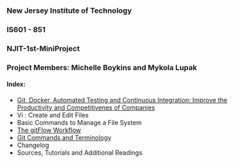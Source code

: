 

### New Jersey Institute of Technology
### IS601 - 851
### NJIT-1st-MiniProject
### Project Members: Michelle Boykins and Mykola Lupak


#### Index:
* [Git, Docker, Automated Testing and Continuous Integration: Improve the Productivity and Competitivenes of Companies](/automated.md)
* Vi : Create and Edit Files 
* Basic Commands to Manage a File System
* [The gitFlow Workflow](/gitflow_1.md)
* [Git Commands and Terminology](/repository.md)
* Changelog
* Sources, Tutorials and Additional Readings 
